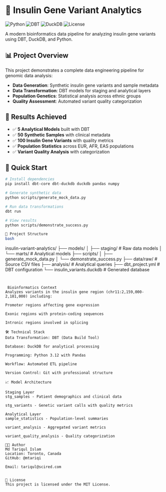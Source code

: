 # 🧬 Insulin Gene Variant Analytics

![Python](https://img.shields.io/badge/Python-3.12-blue)
![DBT](https://img.shields.io/badge/DBT-1.10-orange)
![DuckDB](https://img.shields.io/badge/DuckDB-1.9-green)
![License](https://img.shields.io/badge/License-MIT-yellow)

A modern bioinformatics data pipeline for analyzing insulin gene variants using DBT, DuckDB, and Python.

## 📊 Project Overview

This project demonstrates a complete data engineering pipeline for genomic data analysis:

- **Data Generation**: Synthetic insulin gene variants and sample metadata
- **Data Transformation**: DBT models for staging and analytical layers
- **Population Genetics**: Statistical analysis across ethnic groups
- **Quality Assessment**: Automated variant quality categorization

## 🎯 Results Achieved

- ✅ **5 Analytical Models** built with DBT
- ✅ **50 Synthetic Samples** with clinical metadata
- ✅ **100 Insulin Gene Variants** with quality metrics
- ✅ **Population Statistics** across EUR, AFR, EAS populations
- ✅ **Variant Quality Analysis** with categorization

## 🚀 Quick Start

```bash
# Install dependencies
pip install dbt-core dbt-duckdb duckdb pandas numpy

# Generate synthetic data
python scripts/generate_mock_data.py

# Run data transformations
dbt run

# View results
python scripts/demonstrate_success.py

📁 Project Structure
bash

```
insulin-variant-analytics/
├── models/
│   ├── staging/          # Raw data models
│   └── marts/            # Analytical models
├── scripts/
│   ├── generate_mock_data.py
│   └── demonstrate_success.py
├── data/raw/             # Source CSV files
├── analysis/             # Analytical queries
├── dbt_project.yml       # DBT configuration
└── insulin_variants.duckdb # Generated database

```


 Bioinformatics Context
Analyzes variants in the insulin gene region (chr11:2,159,000-2,181,000) including:

Promoter regions affecting gene expression

Exonic regions with protein-coding sequences

Intronic regions involved in splicing

🛠 Technical Stack
Data Transformation: DBT (Data Build Tool)

Database: DuckDB for analytical processing

Programming: Python 3.12 with Pandas

Workflow: Automated ETL pipeline

Version Control: Git with professional structure

📈 Model Architecture

Staging Layer
stg_samples - Patient demographics and clinical data

stg_variants - Genetic variant calls with quality metrics

Analytical Layer
sample_statistics - Population-level summaries

variant_analysis - Aggregated variant metrics

variant_quality_analysis - Quality categorization

👨‍💻 Author
Md Tariqul Islam
Location: Toronto, Canada
GitHub: @mtariqi

Email: tariqul@scired.com


📄 License
This project is licensed under the MIT License.
